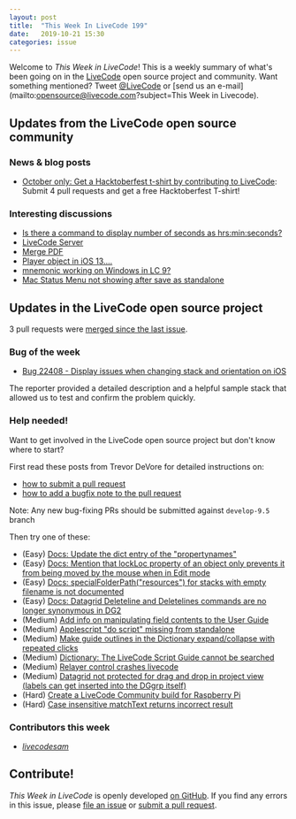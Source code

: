 ```yaml
---
layout: post
title:  "This Week In LiveCode 199"
date:   2019-10-21 15:30
categories: issue
---
```


Welcome to *This Week in LiveCode*!  This is a weekly summary of what's been
going on in the [LiveCode](https://livecode.com/) open source project and
community.  Want something mentioned?  Tweet
[@LiveCode](https://twitter.com/LiveCode) or
[send us an e-mail](mailto:opensource@livecode.com?subject=This Week in Livecode).

## Updates from the LiveCode open source community


### News & blog posts

- [October only: Get a Hacktoberfest t-shirt by contributing to LiveCode](https://hacktoberfest.digitalocean.com): Submit 4 pull requests and get a free Hacktoberfest T-shirt!


### Interesting discussions

- [Is there a command to display number of seconds as hrs:min:seconds?](https://www.mail-archive.com/use-livecode@lists.runrev.com/msg104307.html)
- [LiveCode Server](https://www.mail-archive.com/use-livecode@lists.runrev.com/msg104316.html)
- [Merge PDF](https://www.mail-archive.com/use-livecode@lists.runrev.com/msg104325.html)
- [Player object in iOS 13....](https://www.mail-archive.com/use-livecode@lists.runrev.com/msg104340.html)
- [mnemonic working on Windows in LC 9?](https://www.mail-archive.com/use-livecode@lists.runrev.com/msg104359.html)
- [Mac Status Menu not showing after save as standalone](http://forums.livecode.com/viewtopic.php?t=33242&p=184476#p184476)


## Updates in the LiveCode open source project

3 pull requests were [merged since the last issue](https://github.com/search?q=org%3Alivecode+is%3Apublic+is%3Apr+is%3Amerged+merged%3A2019-10-14..2019-10-20&type=Issues).



<!---
### New LiveCode releases

- [LiveCode 9.0.5](https://www.mail-archive.com/use-livecode@lists.runrev.com/msg104015.html)


### Notable changes

- [Disable deleted object pool creation whilst debugging](https://github.com/livecode/livecode/pull/7185): The random crashes while debugging in the script editor are now fixed!
--->

### Bug of the week

- [Bug 22408 - Display issues when changing stack and orientation on iOS](https://quality.livecode.com/show_bug.cgi?id=22408)

The reporter provided a detailed description and a helpful sample stack that allowed us to test and confirm the problem quickly.


### Help needed!

Want to get involved in the LiveCode open source project but don't know where
to start?  

First read these posts from Trevor DeVore for detailed instructions on:

- [how to submit a pull request](https://www.mail-archive.com/use-livecode@lists.runrev.com/msg98530.html)
- [how to add a bugfix note to the pull request](https://www.mail-archive.com/use-livecode@lists.runrev.com/msg98611.html)

Note: Any new bug-fixing PRs should be submitted against `develop-9.5` branch

Then try one of these:

- (Easy) [Docs: Update the dict entry of the "propertynames"](https://quality.livecode.com/show_bug.cgi?id=7375)
- (Easy) [Docs: Mention that lockLoc property of an object only prevents it from being moved by the mouse when in Edit mode](https://quality.livecode.com/show_bug.cgi?id=19848)
- (Easy) [Docs: specialFolderPath("resources") for stacks with empty filename is not documented](https://quality.livecode.com/show_bug.cgi?id=21183)
- (Easy) [Docs: Datagrid Deleteline and Deletelines commands are no longer synonymous in DG2](https://quality.livecode.com/show_bug.cgi?id=21576)
- (Medium) [Add info on manipulating field contents to the User Guide](http://quality.livecode.com/show_bug.cgi?id=18990)
- (Medium) [Applescript "do script" missing from standalone](http://quality.livecode.com/show_bug.cgi?id=20993)
- (Medium) [Make guide outlines in the Dictionary expand/collapse with repeated clicks](http://quality.livecode.com/show_bug.cgi?id=18184)
- (Medium) [Dictionary: The LiveCode Script Guide cannot be searched](http://quality.livecode.com/show_bug.cgi?id=15957)
- (Medium) [Relayer control crashes livecode](https://quality.livecode.com/show_bug.cgi?id=21460)
- (Medium) [Datagrid not protected for drag and drop in project view (labels can get inserted into the DGgrp itself)](https://quality.livecode.com/show_bug.cgi?id=21750)
- (Hard) [Create a LiveCode Community build for Raspberry Pi](http://forums.livecode.com/viewtopic.php?f=76&t=27912)
- (Hard) [Case insensitive matchText returns incorrect result](https://quality.livecode.com/show_bug.cgi?id=15312)


### Contributors this week

- *[livecodesam](https://github.com/livecodesam)*  

<!--
## Other LiveCode News

This section brings you other interesting news from across the LiveCode universe over the last week. This section may include non OSS projects.

- [macOS Notarization helper for Levure](https://www.mail-archive.com/use-livecode@lists.runrev.com/msg104215.html)
-->

<!--
## Upcoming events

* [SoCal LiveCode Group Meeting: Sept 5, Pasadena](http://forums.livecode.com/viewtopic.php?f=50&t=32935)
-->

## Contribute!

*This Week in LiveCode* is openly developed
[on GitHub](https://github.com/livecode/this-week-in-livecode).
If you find any errors in this issue, please
[file an issue](https://github.com/livecode/this-week-in-livecode/issues) or
[submit a pull request](https://github.com/livecode/this-week-in-livecode/pulls).
